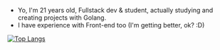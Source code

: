 - Yo, I'm 21 years old, Fullstack dev & student, actually studying and creating projects with Golang.
- I have experience with Front-end too (I'm getting better, ok? :D)

[![Top Langs](https://github-readme-stats.vercel.app/api/top-langs/?username=worstp&theme=dark&layout=compact)](https://github.com/anuraghazra/github-readme-stats)


